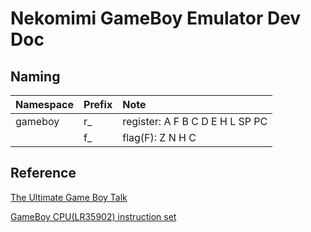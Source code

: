 # Nekomimi GameBoy Emulator Dev Doc

## Naming
| Namespace     | Prefix        | Note                            |
| :------------ |:------------- | :-------                        |
| gameboy       | r_            | register: A F B C D E H L SP PC |
|               | f_            | flag(F): Z N H C                |

## Reference
[The Ultimate Game Boy Talk](https://youtu.be/HyzD8pNlpwI)

[GameBoy CPU(LR35902) instruction set](http://www.pastraiser.com/cpu/gameboy/gameboy_opcodes.html)